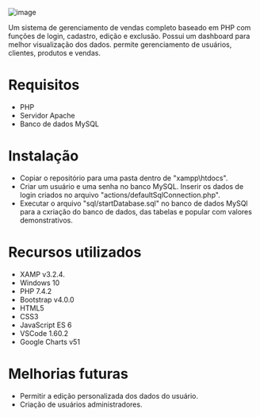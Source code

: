 ![image](https://user-images.githubusercontent.com/44553201/135197141-74bd1e8e-5fdf-4076-aa04-fe8bea1a1efd.png)

Um sistema de gerenciamento de vendas completo baseado em PHP com funções de login, cadastro, edição e exclusão. Possui um dashboard para melhor visualização dos dados. permite gerenciamento de usuários, clientes, produtos e vendas.

# Requisitos
<ul>
<li>PHP</li>
<li>Servidor Apache</li>
<li>Banco de dados MySQL</li> 
</ul>

# Instalação
<ul>
<li>Copiar o repositório para uma pasta dentro de "xampp\htdocs".</li>
<li>Criar um usuário e uma senha no banco MySQL. Inserir os dados de login criados no arquivo "actions/defaultSqlConnection.php".</li>
<li>Executar o arquivo "sql/startDatabase.sql" no banco de dados MySQl para a cxriação do banco de dados, das tabelas e popular com valores demonstrativos.</li>
</ul>

# Recursos utilizados
<ul>
<li>XAMP v3.2.4.</li>
<li>Windows 10</li>
<li>PHP 7.4.2</li>
<li>Bootstrap v4.0.0</li>
<li>HTML5</li>
<li>CSS3</li>
<li>JavaScript ES 6</li>
<li>VSCode 1.60.2</li>
<li>Google Charts v51</li>
</ul>

# Melhorias futuras
<ul>
<li>Permitir a edição personalizada dos dados do usuário.</li>
<li>Criação de usuários administradores.</li>
</ul>
